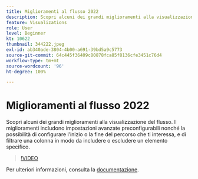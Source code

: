 ```yaml
---
title: Miglioramenti al flusso 2022
description: Scopri alcuni dei grandi miglioramenti alla visualizzazione del flusso. I miglioramenti includono impostazioni avanzate preconfigurabili nonché la possibilità di configurare l’inizio o la fine del percorso che ti interessa, e di filtrare una colonna in modo da includere o escludere un elemento specifico.
feature: Visualizations
role: User
level: Beginner
kt: 10622
thumbnail: 344222.jpeg
exl-id: ab340ade-3804-4b00-a691-39bd5a9c5773
source-git-commit: 64c445f36409c80878fca85f8136cfe3451c76d4
workflow-type: tm+mt
source-wordcount: '96'
ht-degree: 100%

---
```


# Miglioramenti al flusso 2022

Scopri alcuni dei grandi miglioramenti alla visualizzazione del flusso. I miglioramenti includono impostazioni avanzate preconfigurabili nonché la possibilità di configurare l’inizio o la fine del percorso che ti interessa, e di filtrare una colonna in modo da includere o escludere un elemento specifico.

>[!VIDEO](https://video.tv.adobe.com/v/344222/?quality=12&learn=on)

Per ulteriori informazioni, consulta la [documentazione](https://experienceleague.adobe.com/docs/analytics/analyze/analysis-workspace/visualizations/flow/create-flow.html?lang=it).
